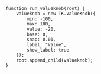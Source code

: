     function run_valueknob(root) {
        valueknob = new TK.ValueKnob({
            min: -100,
            max: 100,
            value: -20,
            base: 0,
            snap: 0.01,
            label: "Value",
            show_label: true
        });
        root.append_child(valueknob);
    }
<script> prepare_example(); </script>

